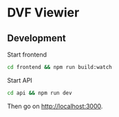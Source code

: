 # DVF Viewier

## Development

Start frontend

```sh
cd frontend && npm run build:watch
```

Start API

```sh
cd api && npm run dev
```

Then go on <http://localhost:3000>.
